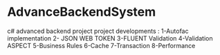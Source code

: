 # AdvanceBackendSystem
c# advanced backend project
project developments : 1-Autofac implementation 2- JSON WEB TOKEN  3-FLUENT Validation  4-Validation ASPECT   5-Business Rules  6-Cache   7-Transaction    8-Performance
